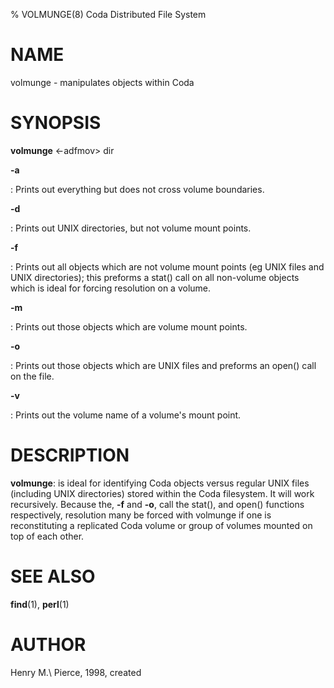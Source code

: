 % VOLMUNGE(8) Coda Distributed File System

NAME
====

volmunge - manipulates objects within Coda

SYNOPSIS
========

**volmunge** \<-adfmov\> dir

**-a**

:   Prints out everything but does not cross volume boundaries.

**-d**

:   Prints out UNIX directories, but not volume mount points.

**-f**

:   Prints out all objects which are not volume mount points (eg UNIX files
    and UNIX directories); this preforms a stat() call on all non-volume
    objects which is ideal for forcing resolution on a volume.

**-m**

:   Prints out those objects which are volume mount points.

**-o**

:   Prints out those objects which are UNIX files and preforms an open()
    call on the file.

**-v**

:   Prints out the volume name of a volume\'s mount point.

DESCRIPTION
===========

**volmunge**: is ideal for identifying Coda objects versus regular UNIX
files (including UNIX directories) stored within the Coda filesystem. It
will work recursively. Because the, **-f** and **-o**, call the stat(),
and open() functions respectively, resolution many be forced with
volmunge if one is reconstituting a replicated Coda volume or group of
volumes mounted on top of each other.

SEE ALSO
========

**find**(1), **perl**(1)

AUTHOR
======

Henry M.\ Pierce, 1998, created
